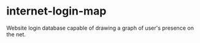 # internet-login-map
Website login database capable of drawing a graph of user's presence on the net.
